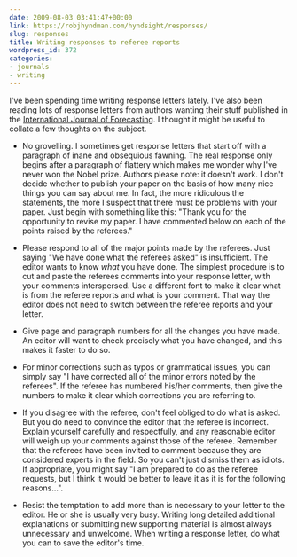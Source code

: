 ```yaml
---
date: 2009-08-03 03:41:47+00:00
link: https://robjhyndman.com/hyndsight/responses/
slug: responses
title: Writing responses to referee reports
wordpress_id: 372
categories:
- journals
- writing
---
```


I've been spending time writing response letters lately. I've also been reading lots of response letters from authors wanting their stuff published in the [International Journal of Forecasting](http://ijf.forecasters.org/). I thought it might be useful to collate a few thoughts on the subject.



	
  * No grovelling. I sometimes get response letters that start off with a paragraph of inane and obsequious fawning. The real response only begins after a paragraph of flattery which makes me wonder why I've never won the Nobel prize. Authors please note: it doesn't work. I don't decide whether to publish your paper on the basis of how many nice things you can say about me. In fact, the more ridiculous the statements, the more I suspect that there must be problems with your paper. Just begin with something like this: "Thank you for the opportunity to revise my paper. I have commented below on each of the points raised by the referees."


	
  * Please respond to all of the major points made by the referees. Just saying "We have done what the referees asked" is insufficient. The editor wants to know _what_ you have done. The simplest procedure is to cut and paste the referees comments into your response letter, with your comments interspersed. Use a different font to make it clear what is from the referee reports and what is your comment. That way the editor does not need to switch between the referee reports and your letter.

	
  * Give page and paragraph numbers for all the changes you have made. An editor will want to check precisely what you have changed, and this makes it faster to do so.

	
  * For minor corrections such as typos or grammatical issues, you can simply say "I have corrected all of the minor  errors noted by the referees". If the referee has numbered his/her comments, then give the numbers to make it clear which corrections you are referring to.

	
  * If you disagree with the referee, don't feel obliged to do what is asked. But you do need to convince the editor that the referee is incorrect. Explain yourself carefully and respectfully, and any reasonable editor will weigh up your comments against those of the referee. Remember that the referees have been invited to comment because they are considered experts in the field. So you can't just dismiss them as idiots. If appropriate, you might say "I am prepared to do as the referee requests, but I think it would be better to leave it as it is for the following reasons...".

	
  * Resist the temptation to add more than is necessary to your letter to the editor. He or she is usually very busy. Writing long detailed additional explanations or submitting new supporting material is almost always unnecessary and unwelcome. When writing a response letter, do what you can to save the editor's time.


